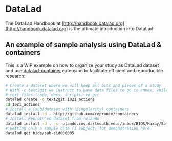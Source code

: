 # DataLad

The DataLad Handbook at [http://handbook.datalad.org](http://handbook.datalad.org)
is the ultimate introduction into DataLad. 

## An example of sample analysis using DataLad & containers
 
This is a WiP example on how to organize your study as DataLad dataset and
use [datalad-container](http://docs.datalad.org/projects/container/en/latest/index.html)
extension to facilitate efficient and reproducible research:
 
```bash
# Create a dataset where we will keep all bits and pieces of a study
# With -c text2git we instruct to have data files to go to annex, while
# text files (code, docs, scripts) to git
datalad create -c text2git 1021_actions
cd 1021_actions
# Install a (sub)dataset with (Singularity) containers
datalad install -d . http://github.com/repronim/containers
# Install ReproIn'ed dataset from rolando
datalad install -d . -s rolando.cns.dartmouth.edu:/inbox/BIDS/Haxby/Sam/1021_actions bids
# Getting only a sample data (1 subject) for demonstration here
datalad get bids/sub-sid000005
```
